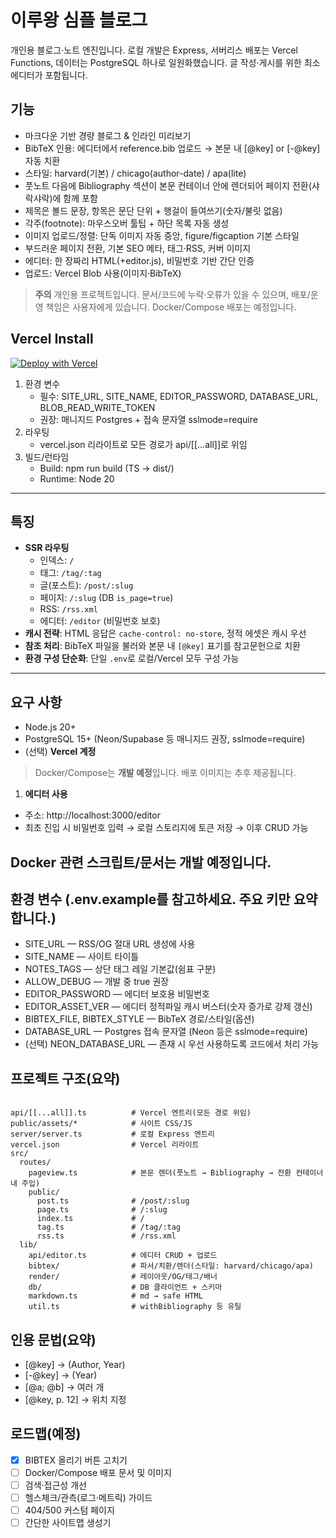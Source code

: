 # 이루왕 심플 블로그

개인용 블로그·노트 엔진입니다. 로컬 개발은 Express, 서버리스 배포는 Vercel Functions, 데이터는 PostgreSQL 하나로 일원화했습니다. 글 작성·게시를 위한 최소 에디터가 포함됩니다.

## 기능

- 마크다운 기반 경량 블로그 & 인라인 미리보기
- BibTeX 인용: 에디터에서 reference.bib 업로드 → 본문 내 [@key] or [-@key] 자동 치환
- 스타일: harvard(기본) / chicago(author-date) / apa(lite)
- 풋노트 다음에 Bibliography 섹션이 본문 컨테이너 안에 렌더되어 페이지 전환(샤락샤락)에 함께 포함
- 제목은 볼드 문장, 항목은 문단 단위 + 행걸이 들여쓰기(숫자/불릿 없음)
- 각주(footnote): 마우스오버 툴팁 + 하단 목록 자동 생성
- 이미지 업로드/정렬: 단독 이미지 자동 중앙, figure/figcaption 기본 스타일
- 부드러운 페이지 전환, 기본 SEO 메타, 태그·RSS, 커버 이미지
- 에디터: 한 장짜리 HTML(+editor.js), 비밀번호 기반 간단 인증
- 업로드: Vercel Blob 사용(이미지·BibTeX)

> **주의**
> 개인용 프로젝트입니다. 문서/코드에 누락·오류가 있을 수 있으며, 배포/운영 책임은 사용자에게 있습니다.
> Docker/Compose 배포는 예정입니다.

## Vercel Install
[![Deploy with Vercel](https://vercel.com/button)](https://vercel.com/new/clone?repository-url=https%3A%2F%2Fgithub.com%2Feeruwang%2FSimple_eeruwang_blog&integration-ids=NEON_INTEGRATION_ID)

1. 환경 변수
   - 필수: SITE_URL, SITE_NAME, EDITOR_PASSWORD, DATABASE_URL, BLOB_READ_WRITE_TOKEN
   - 권장: 매니지드 Postgres + 접속 문자열 sslmode=require
2. 라우팅
   - vercel.json 리라이트로 모든 경로가 api/[[...all]]로 위임
3. 빌드/런타임
   - Build: npm run build (TS → dist/)
   - Runtime: Node 20

---

## 특징

- **SSR 라우팅**
  - 인덱스: `/`
  - 태그: `/tag/:tag`
  - 글(포스트): `/post/:slug`
  - 페이지: `/:slug` (DB `is_page=true`)
  - RSS: `/rss.xml`
  - 에디터: `/editor` (비밀번호 보호)
- **캐시 전략**: HTML 응답은 `cache-control: no-store`, 정적 에셋은 캐시 우선
- **참조 처리**: BibTeX 파일을 불러와 본문 내 `[@key]` 표기를 참고문헌으로 치환
- **환경 구성 단순화**: 단일 `.env`로 로컬/Vercel 모두 구성 가능

---

## 요구 사항
- Node.js 20+
- PostgreSQL 15+ (Neon/Supabase 등 매니지드 권장, sslmode=require)
- (선택) **Vercel 계정**

> Docker/Compose는 **개발 예정**입니다. 배포 이미지는 추후 제공됩니다.

1) **에디터 사용**
- 주소: http://localhost:3000/editor
- 최초 진입 시 비밀번호 입력 → 로컬 스토리지에 토큰 저장 → 이후 CRUD 가능

## Docker 관련 스크립트/문서는 개발 예정입니다.


## 환경 변수 (.env.example를 참고하세요. 주요 키만 요약합니다.)
- SITE_URL — RSS/OG 절대 URL 생성에 사용
- SITE_NAME — 사이트 타이틀
- NOTES_TAGS — 상단 태그 레일 기본값(쉼표 구분)
- ALLOW_DEBUG — 개발 중 true 권장
- EDITOR_PASSWORD — 에디터 보호용 비밀번호
- EDITOR_ASSET_VER — 에디터 정적파일 캐시 버스터(숫자 증가로 강제 갱신)
- BIBTEX_FILE, BIBTEX_STYLE — BibTeX 경로/스타일(옵션)
- DATABASE_URL — Postgres 접속 문자열 (Neon 등은 sslmode=require)
- (선택) NEON_DATABASE_URL — 존재 시 우선 사용하도록 코드에서 처리 가능

## 프로젝트 구조(요약)
```

api/[[...all]].ts          # Vercel 엔트리(모든 경로 위임)
public/assets/*            # 사이트 CSS/JS
server/server.ts           # 로컬 Express 엔트리
vercel.json                # Vercel 리라이트
src/
  routes/
    pageview.ts            # 본문 렌더(풋노트 → Bibliography → 전환 컨테이너 내 주입)
    public/
      post.ts              # /post/:slug
      page.ts              # /:slug
      index.ts             # /
      tag.ts               # /tag/:tag
      rss.ts               # /rss.xml
  lib/
    api/editor.ts          # 에디터 CRUD + 업로드
    bibtex/                # 파서/치환/렌더(스타일: harvard/chicago/apa)
    render/                # 레이아웃/OG/태그/배너
    db/                    # DB 클라이언트 + 스키마
    markdown.ts            # md → safe HTML
    util.ts                # withBibliography 등 유틸
```
## 인용 문법(요약)
- [@key] → (Author, Year)
- [-@key] → (Year)
- [@a; @b] → 여러 개
- [@key, p. 12] → 위치 지정

## 로드맵(예정)
- [x] BIBTEX 올리기 버튼 고치기
- [ ] Docker/Compose 배포 문서 및 이미지
- [ ] 검색·접근성 개선
- [ ] 헬스체크/관측(로그·메트릭) 가이드
- [ ] 404/500 커스텀 페이지
- [ ] 간단한 사이트맵 생성기
